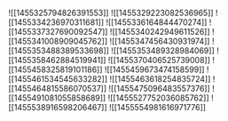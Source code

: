 ![[1455325794826391553]]
![[1455329223082536965]]
![[1455334236970311681]]
![[1455336164844470274]]
![[1455337327690092547]]
![[1455340242949611526]]
![[1455341008909045762]]
![[1455347456430931974]]
![[1455353488389533698]]
![[1455353489328984069]]
![[1455358462884519941]]
![[1455370406525739008]]
![[1455458325819101186]]
![[1455459673474158599]]
![[1455461534545633282]]
![[1455463618254835724]]
![[1455464815586070537]]
![[1455475096483557376]]
![[1455491081055858689]]
![[1455527752036085762]]
![[1455538916598206467]]
![[1455554981616971776]]

